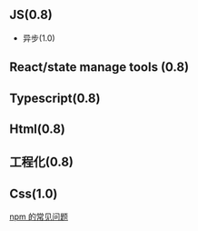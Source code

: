 ## JS(0.8)

- 异步(1.0)

## React/state manage tools (0.8)

## Typescript(0.8)

## Html(0.8)

## 工程化(0.8)

## Css(1.0)

[npm 的常见问题](https://github.com/lagoufed/fed-e-001/tree/master/live/20200616)
